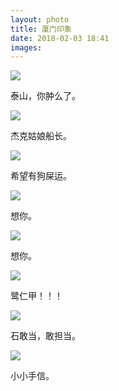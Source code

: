 ```yaml
---
layout: photo
title: 厦门印象
date: 2018-02-03 18:41
images: 
---
```


![](/photo/20180203/taishan.jpeg)

泰山，你肿么了。

![](/photo/20180203/chuanzhang.jpeg)

杰克姑娘船长。

![](/photo/20180203/goushitang.jpeg)

希望有狗屎运。

![](/photo/20180203/chen.jpeg)

想你。

![](/photo/20180203/wen.jpeg)

想你。

![](/photo/20180203/lurenjia.jpeg)

鹭仁甲！！！

![](/photo/20180203/shigandang.jpeg)

石敢当，敢担当。

![](/photo/20180203/xiaoxiong.jpeg)

小小手信。